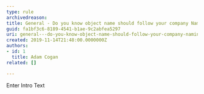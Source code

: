 ```yaml
---
type: rule
archivedreason: 
title: General - Do you know object name should follow your company Naming Conventions?
guid: fa1bf3c6-8189-4541-b1ae-9c2abfea5297
uri: general---do-you-know-object-name-should-follow-your-company-naming-conventions
created: 2019-11-14T21:48:00.0000000Z
authors:
- id: 1
  title: Adam Cogan
related: []

---
```



Enter Intro Text
<br><excerpt class='endintro'></excerpt><br>



